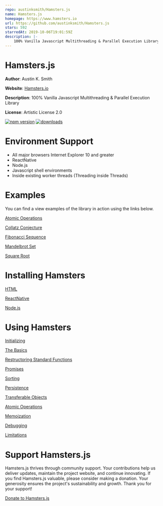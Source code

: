 ```yaml
---
repo: austinksmith/Hamsters.js
name: Hamsters.js
homepage: https://www.hamsters.io
url: https://github.com/austinksmith/Hamsters.js
stars: 592
starredAt: 2019-10-06T19:01:59Z
description: |-
    100% Vanilla Javascript Multithreading & Parallel Execution Library
---
```


# Hamsters.js

**Author**: Austin K. Smith

**Website**: [Hamsters.io](http://www.hamsters.io)

**Description**: 100% Vanilla Javascript Multithreading & Parallel Execution Library

**License**: Artistic License 2.0

[![npm version](https://img.shields.io/npm/v/hamsters.js.svg?style=flat-square)](https://www.npmjs.com/package/hamsters.js)
[![downloads](https://img.shields.io/npm/dm/hamsters.js.svg?style=flat-square)](https://www.npmjs.com/package/hamsters.js)

# Environment Support

* All major browsers Internet Explorer 10 and greater
* ReactNative
* Node.js
* Javascript shell environments
* Inside existing worker threads (Threading inside Threads)

# Examples

You can find a view examples of the library in action using the links below.


[Atomic Operations](https://www.hamsters.io/examples/atomic-operations)

[Collatz Conjecture](https://www.hamsters.io/examples/collatz-conjecture)

[Fibonacci Sequence](https://www.hamsters.io/examples/fibonacci-sequence)

[Mandelbrot Set](https://www.hamsters.io/examples/mandelbrot-set)

[Square Root](https://www.hamsters.io/examples/square-root)


# Installing Hamsters

[HTML](https://www.hamsters.io/wiki/html)

[ReactNative](https://www.hamsters.io/wiki/react-native)

[Node.js](https://www.hamsters.io/wiki/node)


# Using Hamsters

[Initializing](https://www.hamsters.io/wiki/initializing)

[The Basics](https://www.hamsters.io/wiki/basics)

[Restructoring Standard Functions](https://www.hamsters.io/wiki/restructuring)

[Promises](https://www.hamsters.io/wiki/promises)

[Sorting](https://www.hamsters.io/wiki/sorting)

[Persistence](https://www.hamsters.io/wiki/persistence)

[Transferable  Objects](https://www.hamsters.io/wiki/transferables)

[Atomic Operations](https://www.hamsters.io/wiki/atomics)

[Memoization](https://www.hamsters.io/wiki/memoization)

[Debugging](https://www.hamsters.io/wiki/debugging)

[Limitations](https://www.hamsters.io/wiki/limitations)


# Support Hamsters.js

Hamsters.js thrives through community support. Your contributions help us deliver updates, maintain the project website, and continue innovating. If you find Hamsters.js valuable, please consider making a donation. Your generosity ensures the project's sustainability and growth. Thank you for your support!


 [Donate to Hamsters.js](https://www.hamsters.io/donate)
